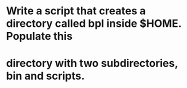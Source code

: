 # Write a script that creates a directory called bpl inside $HOME. Populate this
# directory with two subdirectories, bin and scripts.


